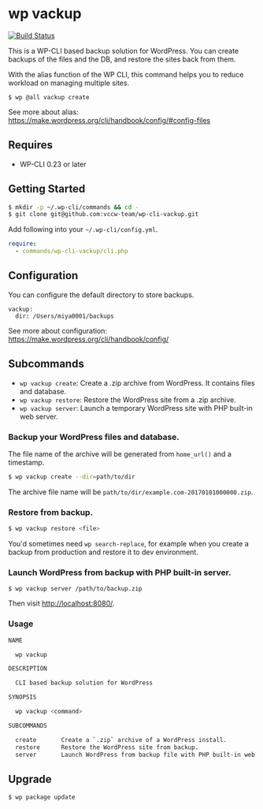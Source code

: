 # wp vackup

[![Build Status](https://travis-ci.org/vccw-team/wp-cli-vackup.svg?branch=master)](https://travis-ci.org/vccw-team/wp-cli-vackup)

This is a WP-CLI based backup solution for WordPress. You can create backups of the files and the DB, and restore the sites back from them.

With the alias function of the WP CLI, this command helps you to reduce workload on managing multiple sites.

```
$ wp @all vackup create
```

See more about alias: https://make.wordpress.org/cli/handbook/config/#config-files

## Requires

* WP-CLI 0.23 or later

## Getting Started

```bash
$ mkdir -p ~/.wp-cli/commands && cd -
$ git clone git@github.com:vccw-team/wp-cli-vackup.git
```

Add following into your `~/.wp-cli/config.yml`.

```yaml
require:
  - commands/wp-cli-vackup/cli.php
```

## Configuration

You can configure the default directory to store backups.

```
vackup:
  dir: /Users/miya0001/backups
```

See more about configuration: https://make.wordpress.org/cli/handbook/config/

## Subcommands

* `wp vackup create`: Create a .zip archive from WordPress. It contains files and database.
* `wp vackup restore`: Restore the WordPress site from a .zip archive.
* `wp vackup server`: Launch a temporary WordPress site with PHP built-in web server.

### Backup your WordPress files and database.

The file name of the archive will be generated from `home_url()` and a timestamp.

```bash
$ wp vackup create --dir=path/to/dir
```

The archive file name will be `path/to/dir/example.com-20170101000000.zip`.

### Restore from backup.

```bash
$ wp vackup restore <file>
```

You'd sometimes need `wp search-replace`, for example when you create a backup from production and restore it to dev environment.

### Launch WordPress from backup with PHP built-in server.

```
$ wp vackup server /path/to/backup.zip
```

Then visit [http://localhost:8080/](http://localhost:8080/).

### Usage

```bash
NAME

  wp vackup

DESCRIPTION

  CLI based backup solution for WordPress

SYNOPSIS

  wp vackup <command>

SUBCOMMANDS

  create       Create a `.zip` archive of a WordPress install.
  restore      Restore the WordPress site from backup.
  server       Launch WordPress from backup file with PHP built-in web server.
```

## Upgrade

```
$ wp package update
```
